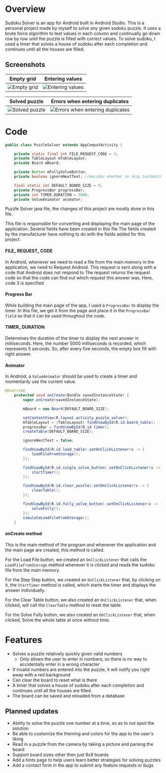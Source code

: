 # Overview
Sudoku Solver is an app for Android built in Android Studio. This is a personal project made by myself to solve any given sudoku puzzle. 
It uses a brute force algorithm to test values in each column and continually go down row by row until the puzzle is filled with correct values.
To solve sudoku, I used a timer that solves a house of sudoku after each completion and continues until all the houses are filled.

## Screenshots

Empty grid  |  Entering values
:-------------------------:|:-------------------------:
![Empty grid](https://iili.io/HgqkG3v.jpg)  |  ![Entering values](https://iili.io/HgqPquf.jpg)

Solved puzzle |  Errors when entering duplicates
:-------------------------:|:-------------------------:
![Solved puzzle](https://iili.io/HgqU8W7.jpg)  |  ![Errors when entering duplicates](https://iili.io/HgqP7uj.jpg)


# Code

```java
public class PuzzleSolver extends AppCompatActivity {

    private static final int FILE_REQUEST_CODE = 3;
    private TableLayout mTableLayout;
    private Board mBoard;

    private Button mFullySolveButton;
    private boolean ignoreNextText; //decides whether to skip textWatcher

    final static int DEFAULT_BOARD_SIZE = 9;
    private ProgressBar progressBar;
    private int TIMER_DURATION = 5000;
    private ValueAnimator animator;
```
Puzzle Solver java file, the changes of this project are mostly done in this file.

This file is responsible for converting and displaying the main page of the application. Several fields have been created in this file
The fields created by the manufacturer have nothing to do with the fields added for this project:

#### FILE_ REQUEST_ CODE

In Android, whenever we need to read a file from the main memory in the application, we need to
Request Android. This request is sent along with a code that Android does not respond to
The request returns the request code so that the code can find out which request this answer was.
Here, code 3 is specified

#### Progress Bar


While building the main page of the app, I used a `ProgressBar` to display the timer.
In this file, we get it from the page and place it in the `ProgressBar field` so that it can be used throughout the code.

#### TIMER_ DURATION

Determines the duration of the timer to display the next answer in milliseconds.
Here, the number 5000 milliseconds is recorded, which represents 5 seconds. So, after every five seconds, the empty box fill with right answer.

#### Animator

In Android, a `ValueAnimator` should be used to create a timer and momentarily use the current value.



```java
@Override
    protected void onCreate(Bundle savedInstanceState) {
        super.onCreate(savedInstanceState);

        mBoard = new Board(DEFAULT_BOARD_SIZE);

        setContentView(R.layout.activity_puzzle_solver);
        mTableLayout = (TableLayout) findViewById(R.id.board_table);
        progressBar = findViewById(R.id.timer);
        createTable(DEFAULT_BOARD_SIZE);

        ignoreNextText = false;

        findViewById(R.id.load_table).setOnClickListener(v -> {
            loadFileFromStorage();
        });

        findViewById(R.id.single_solve_button).setOnClickListener(v -> {
            startTimer();
        });

        findViewById(R.id.clear_puzzle).setOnClickListener(v -> {
            clearTable();
        });

        findViewById(R.id.fully_solve_button).setOnClickListener(v -> {
            solveFully();
        });
        simulateLoadFileFromStorage();
    }
```
#### onCreate method
This is the main method of the program and whenever the application and the main page are created, this method is called.

For the Load File button, we created an `OnClickListener` that calls the `LoadFileFromStorage` method whenever it is clicked and reads the sudoku file from the main memory.

For the Step Step button, we created an `OnClickListener` that, by clicking on it, the `StartTimer` method is called, which starts the timer and displays the answer individually.

For the Clear Table button, we also created an `OnClickListener` that, when clicked, will call the `ClearTable` method to reset the table.

For the Solve Fully button, we also created an `OnClickListener` that, when clicked, Solve the whole table at once without time.


# Features
* Solves a puzzle relatively quickly given valid numbers
  * Only allows the user to enter in numbers, so there is no way to accidentally enter in a wrong character 
* If invalid numbers are entered into the puzzle, it will notify you right away with a red background
* Can clear the board to reset what is there
* A timer that solves a house of sudoku after each completion and continues until all the houses are filled.
* The board can be saved and reloaded from a database

## Planned updates
* Ability to solve the puzzle one number at a time, so as to not spoil the solution
* Be able to customize the theming and colors for the app to the user's liking
* Read in a puzzle from the camera by taking a picture and parsing the board
* Support board sizes other then just 9x9 boards
* Add a hints page to help users learn better strategies for solving puzzles
* Add a contact form in the app to submit any feature requests or bugs
